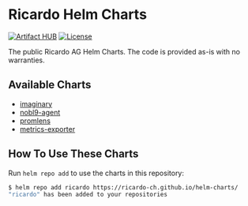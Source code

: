 # Ricardo Helm Charts

[![Artifact HUB](https://img.shields.io/endpoint?url=https://artifacthub.io/badge/repository/ricardo)](https://artifacthub.io/packages/search?repo=ricardo)
[![License](https://img.shields.io/github/license/ricardo-ch/helm-charts)](https://github.com/ricardo-ch/helm-charts/blob/main/LICENSE)

The public Ricardo AG Helm Charts. The code is provided as-is with no warranties.

## Available Charts

* [imaginary](https://github.com/ricardo-ch/helm-charts/tree/main/charts/imaginary)
* [nobl9-agent](https://github.com/ricardo-ch/helm-charts/tree/main/charts/nobl9-agent)
* [promlens](https://github.com/ricardo-ch/helm-charts/tree/main/charts/promlens)
* [metrics-exporter](https://github.com/ricardo-ch/helm-charts/tree/main/charts/metrics-exporter)

## How To Use These Charts

Run `helm repo add` to use the charts in this repository:

```bash
$ helm repo add ricardo https://ricardo-ch.github.io/helm-charts/
"ricardo" has been added to your repositories
```
